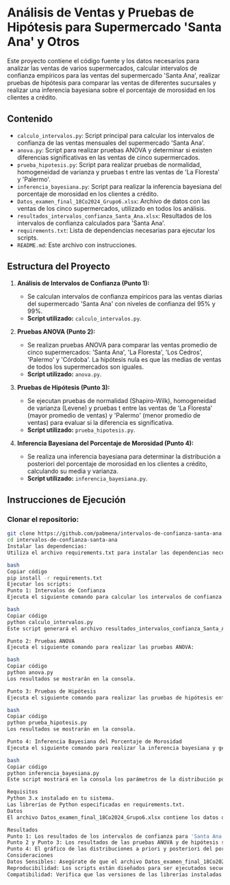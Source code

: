 # Análisis de Ventas y Pruebas de Hipótesis para Supermercado 'Santa Ana' y Otros 

Este proyecto contiene el código fuente y los datos necesarios para analizar las ventas de varios supermercados, calcular intervalos de confianza empíricos para las ventas del supermercado 'Santa Ana', realizar pruebas de hipótesis para comparar las ventas de diferentes sucursales y realizar una inferencia bayesiana sobre el porcentaje de morosidad en los clientes a crédito.

## Contenido

- `calculo_intervalos.py`: Script principal para calcular los intervalos de confianza de las ventas mensuales del supermercado 'Santa Ana'.
- `anova.py`: Script para realizar pruebas ANOVA y determinar si existen diferencias significativas en las ventas de cinco supermercados.
- `prueba_hipotesis.py`: Script para realizar pruebas de normalidad, homogeneidad de varianza y pruebas t entre las ventas de 'La Floresta' y 'Palermo'.
- `inferencia_bayesiana.py`: Script para realizar la inferencia bayesiana del porcentaje de morosidad en los clientes a crédito.
- `Datos_examen_final_18Co2024_Grupo6.xlsx`: Archivo de datos con las ventas de los cinco supermercados, utilizado en todos los análisis.
- `resultados_intervalos_confianza_Santa_Ana.xlsx`: Resultados de los intervalos de confianza calculados para 'Santa Ana'.
- `requirements.txt`: Lista de dependencias necesarias para ejecutar los scripts.
- `README.md`: Este archivo con instrucciones.

## Estructura del Proyecto

1. **Análisis de Intervalos de Confianza (Punto 1):**

   - Se calculan intervalos de confianza empíricos para las ventas diarias del supermercado 'Santa Ana' con niveles de confianza del 95% y 99%.
   - **Script utilizado:** `calculo_intervalos.py`.

2. **Pruebas ANOVA (Punto 2):**

   - Se realizan pruebas ANOVA para comparar las ventas promedio de cinco supermercados: 'Santa Ana', 'La Floresta', 'Los Cedros', 'Palermo' y 'Córdoba'. La hipótesis nula es que las medias de ventas de todos los supermercados son iguales.
   - **Script utilizado:** `anova.py`.

3. **Pruebas de Hipótesis (Punto 3):**

   - Se ejecutan pruebas de normalidad (Shapiro-Wilk), homogeneidad de varianza (Levene) y pruebas t entre las ventas de 'La Floresta' (mayor promedio de ventas) y 'Palermo' (menor promedio de ventas) para evaluar si la diferencia es significativa.
   - **Script utilizado:** `prueba_hipotesis.py`.

4. **Inferencia Bayesiana del Porcentaje de Morosidad (Punto 4):**

   - Se realiza una inferencia bayesiana para determinar la distribución a posteriori del porcentaje de morosidad en los clientes a crédito, calculando su media y varianza.
   - **Script utilizado:** `inferencia_bayesiana.py`.

## Instrucciones de Ejecución

### Clonar el repositorio:

```bash
git clone https://github.com/pabmena/intervalos-de-confianza-santa-ana.git
cd intervalos-de-confianza-santa-ana
Instalar las dependencias:
Utiliza el archivo requirements.txt para instalar las dependencias necesarias:

bash
Copiar código
pip install -r requirements.txt
Ejecutar los scripts:
Punto 1: Intervalos de Confianza
Ejecuta el siguiente comando para calcular los intervalos de confianza de las ventas mensuales del supermercado 'Santa Ana':

bash
Copiar código
python calculo_intervalos.py
Este script generará el archivo resultados_intervalos_confianza_Santa_Ana.xlsx con los resultados.

Punto 2: Pruebas ANOVA
Ejecuta el siguiente comando para realizar las pruebas ANOVA:

bash
Copiar código
python anova.py
Los resultados se mostrarán en la consola.

Punto 3: Pruebas de Hipótesis
Ejecuta el siguiente comando para realizar las pruebas de hipótesis entre 'La Floresta' y 'Palermo':

bash
Copiar código
python prueba_hipotesis.py
Los resultados se mostrarán en la consola.

Punto 4: Inferencia Bayesiana del Porcentaje de Morosidad
Ejecuta el siguiente comando para realizar la inferencia bayesiana y generar el gráfico de las distribuciones a priori y posteriori:

bash
Copiar código
python inferencia_bayesiana.py
Este script mostrará en la consola los parámetros de la distribución posteriori y generará el archivo distribucion_morosidad.png con el gráfico.

Requisitos
Python 3.x instalado en tu sistema.
Las librerías de Python especificadas en requirements.txt.
Datos
El archivo Datos_examen_final_18Co2024_Grupo6.xlsx contiene los datos de ventas diarias de cinco supermercados: 'Santa Ana', 'La Floresta', 'Los Cedros', 'Palermo' y 'Córdoba'. Estos datos se usan en todos los análisis descritos.

Resultados
Punto 1: Los resultados de los intervalos de confianza para 'Santa Ana' se almacenan en el archivo resultados_intervalos_confianza_Santa_Ana.xlsx.
Punto 2 y Punto 3: Los resultados de las pruebas ANOVA y de hipótesis se imprimen directamente en la consola.
Punto 4: El gráfico de las distribuciones a priori y posteriori del porcentaje de morosidad se guarda en distribucion_morosidad.png.
Consideraciones
Datos Sensibles: Asegúrate de que el archivo Datos_examen_final_18Co2024_Grupo6.xlsx no contenga información sensible antes de compartir el proyecto.
Reproducibilidad: Los scripts están diseñados para ser ejecutados secuencialmente y reproducir los resultados presentados en el informe.
Compatibilidad: Verifica que las versiones de las librerías instaladas sean compatibles con las especificadas en requirements.txt.